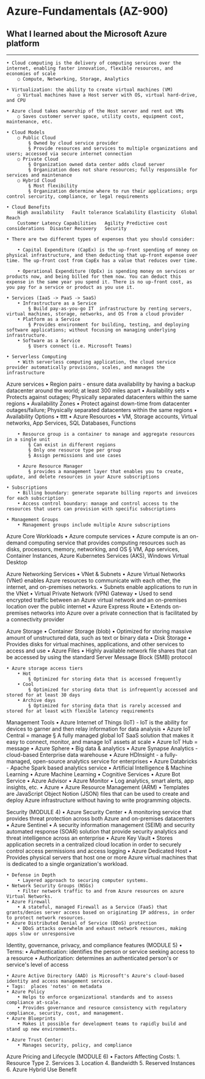 # Azure-Fundamentals (AZ-900)
## What I learned about the Microsoft Azure platform
____________________________________________

	• Cloud computing is the delivery of computing services over the internet, enabling faster innovation, flexible resources, and economies of scale
		○ Compute, Networking, Storage, Analytics
		
	• Virtualization: the ability to create virtual machines (VM)
		○ Virtual machines have a Host server with OS, virtual hard-drive, and CPU
		
	• Azure cloud takes ownership of the Host server and rent out VMs
		○ Saves customer server space, utility costs, equipment cost, maintenance, etc.
		
	• Cloud Models 
		○ Public Cloud
			§ Owned by cloud service provider
			§ Provide resources and services to multiple organizations and users; accessed via secure internet connection
		○ Private Cloud
			§ Organization owned data center adds cloud server
			§ Organization does not share resources; fully responsible for services and maintenance
		○ Hybrid Cloud
			§ Most flexibility
			§ Organization determine where to run their applications; orgs control sercurity, compliance, or legal requirements
			
	• Cloud Benefits
		High availability	Fault tolerance	Scalability	Elasticity	Global Reach
		Customer Latency Capabilities	Agility	Predictive cost considerations	Disaster Recovery	Security
		
	• There are two different types of expenses that you should consider:
	
		• Capital Expenditure (CapEx) is the up-front spending of money on physical infrastructure, and then deducting that up-front expense over time. The up-front cost from CapEx has a value that reduces over time.
	
		• Operational Expenditure (OpEx) is spending money on services or products now, and being billed for them now. You can deduct this expense in the same year you spend it. There is no up-front cost, as you pay for a service or product as you use it.
		
	• Services (IaaS -> PaaS -> SaaS)
		• Infrastructure as a Service
			§ Build pay-as-you-go IT  infrastructure by renting servers, virtual machines, storage, networks, and OS from a cloud provider
		• Platform as a Service
			§ Provides environment for building, testing, and deploying software applications; without focusing on managing underlying infrastructure.
		• Software as a Service
			§ Users connect (i.e. Microsoft Teams)
			
	• Serverless Computing
		• With serverless computing application, the cloud service provider automatically provisions, scales, and manages the infrastructure 

Azure services
	• Region pairs - ensure data availability by having a backup datacenter around the world; at least 300 miles apart
	• Availability sets
		• Protects against outages; Physically separated datacenters within the same regions
	• Availability Zones
		• Protect against down-time from datacenter outages/failure; Physically separated datacenters within the same regions
	• Availability Options
		• tttt
	• Azure Resources
		• VM, Storage accounts, Virtual networks, App Services, SQL Databases, Functions
		
		• Resource group is a container to manage and aggregate resources in a single unit
			§ Can exist in different regions
			§ Only one resource type per group
			§ Assign permissions and use cases
			
		• Azure Resource Manager
			§ provides a management layer that enables you to create, update, and delete resources in your Azure subscriptions
			
	• Subscriptions
		• Billing boundary: generate separate billing reports and invoices for each subscription
		• Access control boundary: manage and control access to the resources that users can provision with specific subscriptions
		
	• Management Groups
		• Management groups include multiple Azure subscriptions

Azure Core Workloads
	• Azure compute services
		• Azure compute is an on-demand computing service that provides computing resources such as disks, processors, memory, networking, and OS
			§ VM, App services, Container Instances, Azure Kubernetes Services (AKS), Windows Virtual Desktop
		
Azure Networking Services
	• VNet & Subnets
		• Azure Virtual Networks (VNet) enables Azure resources to communicate with each other, the internet, and on-premises networks.
		• Subnets enable applications to run in the VNet
	• Virtual Private Network (VPN) Gateway
		• Used to send encrypted traffic between an Azure virtual network and an on-premises location over the public internet
	• Azure Express Route
		• Extends on-premises networks into Azure over a private connection that is facilitated by a connectivity provider
		
Azure Storage 
	• Container Storage (blob)
		• Optimized for storing massive amount of unstructured data, such as text or binary data
	• Disk Storage
		• Provides disks for virtual machines, applications, and other services to access and use
	• Azure Files
		• Highly available network file shares that can be accessed by using the standard Server Message Block (SMB) protocol
		
	• Azure storage access tiers
		• Hot
			§ Optimized for storing data that is accessed frequently
		• Cool
			§ Optimized for storing data that is infrequently accessed and stored for at least 30 days
		• Archive days 
			§ Optimized for storing data that is rarely accessed and stored for at least with flexible latency requirements

Management Tools
	• Azure Internet of Things (IoT) - IoT is the ability for devices to garner and then relay information for data analysis
		• Azure IoT Central = manage
			§ A fully managed global IoT SaaS solution that makes it easy to connect, monitor, and manage IoT assets at scale
		• Azure IoT Hub = message
		• Azure Sphere
	• Big data & analytics
		• Azure Synapse Analytics - cloud-based Enterprise data warehouse
		• Azure HDInsight - a fully-managed, open-source analytics service for enterprises
		• Azure Databricks - Apache Spark based analytics service
	• Artificial Intelligence & Machine Learning
		• Azure Machine Learning
		• Cognitive Services
		• Azure Bot Service
	• Azure Advisor
	• Azure Monitor
		• Log analytics, smart alerts, app insights, etc.
	• Azure 
	• Azure Resource Management (ARM)
		• Templates are JavaScript Object Notion (JSON) files that can be used to create and deploy Azure infrastructure without having to write programming objects.

Security (MODULE 4)
	• Azure Security Center
		• A monitoring service that provides threat protection across both Azure and on-premises datacenters
	• Azure Sentinel
		• A security information management (SEIM) and security automated response (SOAR) solution that provide security analytics and threat intelligence across an enterprise
	• Azure Key Vault
		• Stores application secrets in a centralized cloud location in order to securely control access permissions and access logging
	• Azure Dedicated Host
		• Provides physical servers that host one or more Azure virtual machines that is dedicated to a single organization's workload.


	• Defense in Depth
		• Layered approach to securing computer systems.
	• Network Security Groups (NSGs)
		• Filter network traffic to and from Azure resources on azure Virtual Networks.
	• Azure Firewall
		• A stateful, managed Firewall as a Service (FaaS) that grants/denies server access based on originating IP address, in order to protect network resources.
	• Azure Distributed Denial of Service (DDoS) protection
		• DDoS attacks overwhelm and exhaust network resources, making apps slow or unresponsive

Identity, governance, privacy, and compliance features (MODULE 5)
	• Terms:
		• Authentication: identifies the person or service seeking access to a resource
		• Authorization: determines an authenticated person's or service's level of access
		
	• Azure Active Directory (AAD) is Microsoft's Azure's cloud-based identity and access management service.
	• Tags:  places 'notes' on metadata
	• Azure Policy
		• Helps to enforce organizational standards and to assess compliance at-scale.
		• Provides governance and resource consistency with regulatory compliance, security, cost, and management.
	• Azure Blueprints
		• Makes it possible for development teams to rapidly build and stand up new environments.
		
	• Azure Trust Center:
		• Manages security, policy, and compliance

Azure Pricing and Lifecycle (MODULE 6)
	• Factors Affecting Costs:
		1. Resource Type
		2. Services
		3. Location
		4. Bandwidth
		5. Reserved Instances
		6. Azure Hybrid Use Benefit
		
